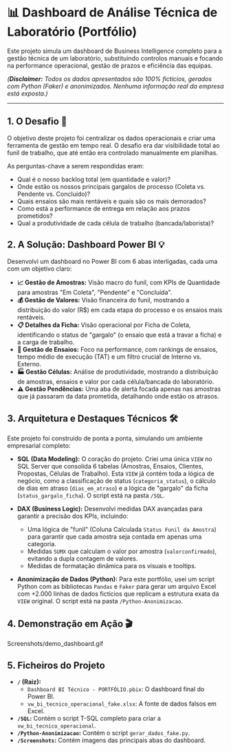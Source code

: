 # 📊 Dashboard de Análise Técnica de Laboratório (Portfólio)

Este projeto simula um dashboard de Business Intelligence completo para a gestão técnica de um laboratório, substituindo controlos manuais e focando na performance operacional, gestão de prazos e eficiência das equipas.

*(**Disclaimer:** Todos os dados apresentados são 100% fictícios, gerados com Python (Faker) e anonimizados. Nenhuma informação real da empresa está exposta.)*

---
## 1. O Desafio 🎯

O objetivo deste projeto foi centralizar os dados operacionais e criar uma ferramenta de gestão em tempo real. O desafio era dar visibilidade total ao funil de trabalho, que até então era controlado manualmente em planilhas.

As perguntas-chave a serem respondidas eram:
* Qual é o nosso backlog total (em quantidade e valor)?
* Onde estão os nossos principais gargalos de processo (Coleta vs. Pendente vs. Concluído)?
* Quais ensaios são mais rentáveis e quais são os mais demorados?
* Como está a performance de entrega em relação aos prazos prometidos?
* Qual a produtividade de cada célula de trabalho (bancada/laborista)?

## 2. A Solução: Dashboard Power BI 💡

Desenvolvi um dashboard no Power BI com 6 abas interligadas, cada uma com um objetivo claro:

* **📈 Gestão de Amostras:** Visão macro do funil, com KPIs de Quantidade para amostras "Em Coleta", "Pendente" e "Concluída".
* **💰 Gestão de Valores:** Visão financeira do funil, mostrando a distribuição do valor (R$) em cada etapa do processo e os ensaios mais rentáveis.
* **📋 Detalhes da Ficha:** Visão operacional por Ficha de Coleta, identificando o status de "gargalo" (o ensaio que está a travar a ficha) e a carga de trabalho.
* **🔬 Gestão de Ensaios:** Foco na performance, com rankings de ensaios, tempo médio de execução (TAT) e um filtro crucial de Interno vs. Externo.
* **🏭 Gestão Células:** Análise de produtividade, mostrando a distribuição de amostras, ensaios e valor por cada célula/bancada do laboratório.
* **⚠️ Gestão Pendências:** Uma aba de alerta focada apenas nas amostras que já passaram da data prometida, detalhando onde estão os atrasos.

## 3. Arquitetura e Destaques Técnicos 🛠️

Este projeto foi construído de ponta a ponta, simulando um ambiente empresarial completo:

* **SQL (Data Modeling):** O coração do projeto. Criei uma única `VIEW` no SQL Server que consolida 6 tabelas (Amostras, Ensaios, Clientes, Propostas, Células de Trabalho). Esta `VIEW` já contém toda a lógica de negócio, como a classificação de status (`categoria_status`), o cálculo de dias em atraso (`dias_em_atraso`) e a lógica de "gargalo" da ficha (`status_gargalo_ficha`). O script está na pasta `/SQL`.

* **DAX (Business Logic):** Desenvolvi medidas DAX avançadas para garantir a precisão dos KPIs, incluindo:
    * Uma lógica de "funil" (Coluna Calculada `Status Funil da Amostra`) para garantir que cada amostra seja contada em apenas uma categoria.
    * Medidas `SUMX` que calculam o valor por amostra (`valorconfirmado`), evitando a dupla contagem de valores.
    * Medidas de formatação dinâmica para os visuais e tooltips.

* **Anonimização de Dados (Python):** Para este portfólio, usei um script Python com as bibliotecas `Pandas` e `Faker` para gerar um arquivo Excel com +2.000 linhas de dados fictícios que replicam a estrutura exata da `VIEW` original. O script está na pasta `/Python-Anonimizacao`.

## 4. Demonstração em Ação 🎬

Screenshots/demo_dashboard.gif

## 5. Ficheiros do Projeto

* **`/` (Raiz):**
    * `Dashboard BI Técnico - PORTFÓLIO.pbix`: O dashboard final do Power BI.
    * `vw_bi_tecnico_operacional_fake.xlsx`: A fonte de dados falsos em Excel.
* **`/SQL`:** Contém o script T-SQL completo para criar a `vw_bi_tecnico_operacional`.
* **`/Python-Anonimizacao`:** Contém o script `gerar_dados_fake.py`.
* **`/Screenshots`:** Contém imagens das principais abas do dashboard.
